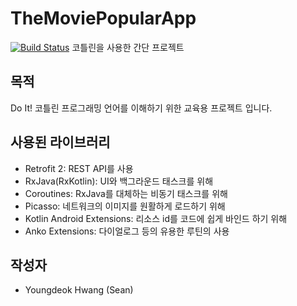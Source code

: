 # TheMoviePopularApp
[![Build Status](https://travis-ci.org/youngdeokhwang/TheMoviePopularApp.svg?branch=master)](https://travis-ci.org/youngdeokhwang/TheMoviePopularApp)
코틀린을 사용한 간단 프로젝트

## 목적
Do It! 코틀린 프로그래밍 언어를 이해하기 위한 교육용 프로젝트 입니다. 

## 사용된 라이브러리
 - Retrofit 2: REST API를 사용
 - RxJava(RxKotlin): UI와 백그라운드 태스크를 위해 
 - Coroutines: RxJava를 대체하는 비동기 태스크를 위해
 - Picasso: 네트워크의 이미지를 원활하게 로드하기 위해 
 - Kotlin Android Extensions: 리소스 id를 코드에 쉽게 바인드 하기 위해
 - Anko Extensions: 다이얼로그 등의 유용한 루틴의 사용
 
## 작성자
 - Youngdeok Hwang (Sean) 
